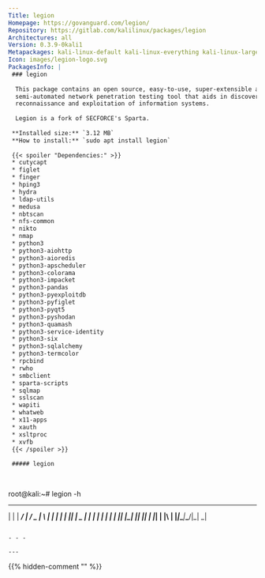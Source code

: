 ```yaml
---
Title: legion
Homepage: https://govanguard.com/legion/
Repository: https://gitlab.com/kalilinux/packages/legion
Architectures: all
Version: 0.3.9-0kali1
Metapackages: kali-linux-default kali-linux-everything kali-linux-large kali-tools-information-gathering kali-tools-vulnerability 
Icon: images/legion-logo.svg
PackagesInfo: |
 ### legion
 
  This package contains an open source, easy-to-use, super-extensible and
  semi-automated network penetration testing tool that aids in discovery,
  reconnaissance and exploitation of information systems.
   
  Legion is a fork of SECFORCE's Sparta.
 
 **Installed size:** `3.12 MB`  
 **How to install:** `sudo apt install legion`  
 
 {{< spoiler "Dependencies:" >}}
 * cutycapt
 * figlet
 * finger
 * hping3
 * hydra
 * ldap-utils
 * medusa
 * nbtscan
 * nfs-common
 * nikto
 * nmap
 * python3
 * python3-aiohttp
 * python3-aioredis
 * python3-apscheduler
 * python3-colorama
 * python3-impacket
 * python3-pandas
 * python3-pyexploitdb 
 * python3-pyfiglet
 * python3-pyqt5
 * python3-pyshodan
 * python3-quamash 
 * python3-service-identity
 * python3-six
 * python3-sqlalchemy
 * python3-termcolor
 * rpcbind
 * rwho
 * smbclient
 * sparta-scripts
 * sqlmap
 * sslscan
 * wapiti
 * whatweb
 * x11-apps
 * xauth
 * xsltproc
 * xvfb
 {{< /spoiler >}}
 
 ##### legion
 
 
 ```
 root@kali:~# legion -h
  _     _____ ____ ___ ___  _   _ 
 | |   | ____/ ___|_ _/ _ \| \ | |
 | |   |  _|| |  _ | | | | |  \| |
 | |___| |__| |_| || | |_| | |\  |
 |_____|_____\____|___\___/|_| \_|
                                  
 
 ```
 
 - - -
 
---
```

{{% hidden-comment "<!--Do not edit anything above this line-->" %}}
